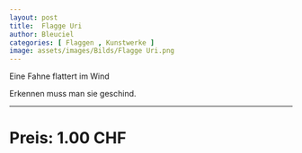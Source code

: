 ```yaml
---
layout: post
title:  Flagge Uri
author: Bleuciel
categories: [ Flaggen , Kunstwerke ]
image: assets/images/Bilds/Flagge Uri.png
---
```


Eine Fahne flattert im Wind

Erkennen muss man sie geschind.

-----

# Preis: 1.00 CHF
